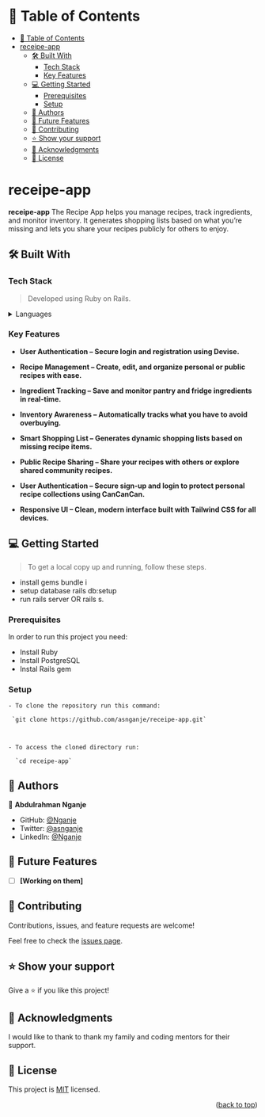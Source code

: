 <a name="readme-top"></a>


# 📗 Table of Contents

- [📗 Table of Contents](#-table-of-contents)
- [receipe-app ](#receipe-app-)
  - [🛠 Built With ](#-built-with-)
    - [Tech Stack ](#tech-stack-)
    - [Key Features ](#key-features-)
  - [💻 Getting Started ](#-getting-started-)
    - [Prerequisites](#prerequisites)
    - [Setup](#setup)
  - [👥 Authors ](#-authors-)
  - [🔭 Future Features ](#-future-features-)
  - [🤝 Contributing ](#-contributing-)
  - [⭐️ Show your support ](#️-show-your-support-)
  - [🙏 Acknowledgments ](#-acknowledgments-)
  - [📝 License ](#-license-)

<!-- PROJECT DESCRIPTION -->

# receipe-app <a name="about-project"></a>

**receipe-app** The Recipe App helps you manage recipes, track ingredients, and monitor inventory. It generates shopping lists based on what you’re missing and lets you share your recipes publicly for others to enjoy.

## 🛠 Built With <a name="built-with"></a>

### Tech Stack <a name="tech-stack"></a>

> Developed using Ruby on Rails.
<details>
  <summary>Languages</summary>
  <ul>
    <li><a href="https://www.ruby-lang.org/en/">Ruby</a></li>
  </ul>
  <ul>
    <li><a href="https://rubyonrails.org/">Rails</a></li>
  </ul>
  <ul>
    <li><a href="https://rubyonrails.org/">Tailwind CSS</a></li>
  </ul>
</details>

### Key Features <a name="key-features"></a>
- **User Authentication – Secure login and registration using Devise.**
- **Recipe Management – Create, edit, and organize personal or public recipes with ease.**

- **Ingredient Tracking – Save and monitor pantry and fridge ingredients in real-time.**

- **Inventory Awareness – Automatically tracks what you have to avoid overbuying.**

- **Smart Shopping List – Generates dynamic shopping lists based on missing recipe items.**

- **Public Recipe Sharing – Share your recipes with others or explore shared community recipes.**

- **User Authentication – Secure sign-up and login to protect personal recipe collections using CanCanCan.**

- **Responsive UI – Clean, modern interface built with Tailwind CSS for all devices.**


## 💻 Getting Started <a name="getting-started"></a>
> To get a local copy up and running, follow these steps.
- install gems bundle i
- setup database rails db:setup 
- run rails server OR rails s.

### Prerequisites

In order to run this project you need:

- Install Ruby
- Install PostgreSQL
- Instal Rails gem

### Setup
```
- To clone the repository run this command:

 `git clone https://github.com/asnganje/receipe-app.git`



- To access the cloned directory run:

  `cd receipe-app`

```
## 👥 Authors <a name="authors"></a>

👤 **Abdulrahman Nganje**
- GitHub: [@Nganje](https://github.com/asnganje)
- Twitter: [@asnganje](https://twitter.com/asnganje)
- LinkedIn: [@Nganje](https://www.linkedin.com/in/abdulrahman-nganje-a6436935/)

<!-- FUTURE FEATURES -->

## 🔭 Future Features <a name="future-features"></a>

- [ ] **[Working on them]**

## 🤝 Contributing <a name="contributing"></a>

Contributions, issues, and feature requests are welcome!

Feel free to check the [issues page](../../issues/).


## ⭐️ Show your support <a name="support"></a>

Give a ⭐️ if you like this project!


## 🙏 Acknowledgments <a name="acknowledgements"></a>

I would like to thank to thank my family and coding mentors for their support.

## 📝 License <a name="license"></a>

This project is [MIT](https://choosealicense.com/licenses/mit/) licensed. 

<p align="right">(<a href="#readme-top">back to top</a>)</p>
